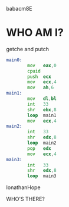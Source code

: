 babacm8E
# WHO AM I?
getche and putch

```asm
main0:
        mov   eax,0
        cpuid
        push  ecx
        mov   ecx,4
        mov   ah,6
main1:
        mov   dl,bl
        int   33
        shr   ebx,8
        loop  main1
        mov   ecx,4
main2:
        int   33
        shr   edx,8
        loop  main2
        pop   edx
        mov   ecx,4
main3:
        int   33
        shr   edx,8
        loop  main3
```

IonathanHope

<!-- comments here
|
|WELCOME TO ME!
|
|NEW PROJECTS ARE AVAILABLE.
|
|KNOCK KNOCK.
|
|end of comments --!>

WHO'S THERE?
